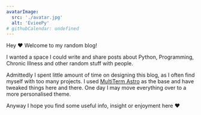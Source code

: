 ```yaml
---
avatarImage:
  src: './avatar.jpg'
  alt: 'EvieePy'
# githubCalendar: undefined
---
```


Hey :heart: Welcome to my random blog! 

I wanted a space I could write and share posts about Python, Programming, Chronic Illness and other random stuff with people. 

Admittedly I spent little amount of time on designing this blog, as I often find myself with too many projects. I used [MultiTerm Astro](https://github.com/stelcodes/multiterm-astro) 
as the base and have tweaked things here and there. One day I may move everything over to a more personalised theme.

Anyway I hope you find some useful info, insight or enjoyment here :heart: